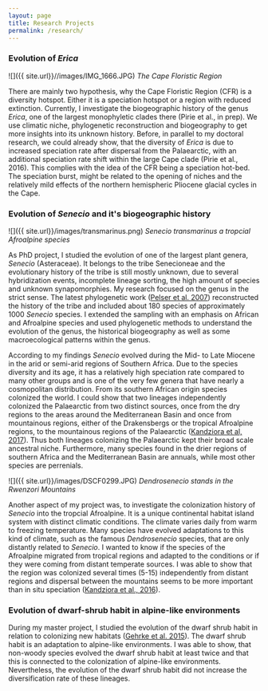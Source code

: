 ```yaml
---
layout: page
title: Research Projects
permalink: /research/
---
```


### Evolution of *Erica*

![]({{ site.url}}//images/IMG_1666.JPG)
*The Cape Floristic Region*

There are mainly two hypothesis, why the Cape Floristic Region (CFR) is a diversity hotspot. Either it is a speciation hotspot or a region with reduced extinction.  Currently, I investigate the biogeographic history of the genus *Erica*, one of the largest monophyletic clades there (Pirie et al., in prep). We use climatic niche, phylogenetic reconstruction and biogeography to get more insights into its unknown history. Before, in parallel to my doctoral research, we could already show, that the diversity of *Erica* is due to increased speciation rate after dispersal from the Palaearctic, with an additional speciation rate shift within the large Cape clade (Pirie et al., 2016). This complies with the idea of the CFR being a speciation hot-bed. The speciation burst, might be related to the opening of niches and the relatively mild effects of the northern hemispheric Pliocene glacial cycles in the Cape. 

### Evolution of *Senecio* and it's biogeographic history


![]({{ site.url}}/images/transmarinus.png)
*Senecio transmarinus a tropcial Afroalpine species*

As PhD project, I studied the evolution of one of the largest plant genera, *Senecio* (Asteraceae). It belongs to the tribe Senecioneae and the evolutionary history of the tribe is still mostly unknown, due to several hybridization events, incomplete lineage sorting, the high amount of species and unknown synapomorphies. My research focused on the genus in the strict sense. The latest phylogenetic work ([Pelser et al. 2007](https://www.jstor.org/stable/25065905?seq=1#page_scan_tab_contents)) reconstructed the history of the tribe and included about 180 species of approximately 1000 *Senecio* species. I extended the sampling with an emphasis on African and Afroalpine species and used phylogenetic methods to understand the evolution of the genus, the historical biogeography as well as some macroecological patterns within the genus.

According to my findings *Senecio* evolved during the Mid- to Late Miocene in the arid or semi-arid regions of Southern Africa. Due to the species diversity and its age, it has a relatively high speciation rate compared to many other groups and is one of the very few genera that have nearly a cosmopolitan distribution. 
From its southern African origin species colonized the world. I could show that two lineages independently colonized the Palaearctic from two distinct sources, once from the dry regions to the areas around the Mediterranean Basin and once from mountainous regions, either of the Drakensbergs or the tropical Afroalpine regions, to the mountainous regions of the Palaearctic ([Kandziora et al, 2017](http://onlinelibrary.wiley.com/doi/10.1111/jbi.12837/abstract)). Thus both lineages colonizing the Palaearctic kept their broad scale ancestral niche. Furthermore, many species found in the drier regions of southern Africa and the Mediterranean Basin are annuals, while most other species are perrenials.

![]({{ site.url}}/images/DSCF0299.JPG)
*Dendrosenecio stands in the Rwenzori Mountains*

Another aspect of my project was, to investigate the colonization history of *Senecio* into the tropcial Afroalpine. It is a unique continental habitat island system with distinct climatic conditions. The climate varies daily from warm to freezing temperature. Many species have evolved adaptations to this kind of climate, such as the famous *Dendrosenecio* species, that are only distantly related to *Senecio*. I wanted to know if the species of the Afroalpine migrated from tropical regions and adapted to the conditions or if they were coming from distant temperate sources. I was able to show that the region was colonized several times (5-15) independently from distant regions and dispersal between the mountains seems to be more important than in situ speciation ([Kandziora et al., 2016](http://onlinelibrary.wiley.com/doi/10.3732/ajb.1600210/full)). 

### Evolution of dwarf-shrub habit in alpine-like environments

During my master project, I studied the evolution of the dwarf shrub habit in relation to colonizing new habitats ([Gehrke et al. 2015](https://academic.oup.com/aob/article/117/1/121/2195968)). The dwarf shrub habit is an adaptation to alpine-like environments. I was able to show, that non-woody species evolved the dwarf shrub habit at least twice and that this is connected to the colonization of alpine-like environments. Nevertheless, the evolution of the dwarf shrub habit did not increase the diversification rate of these lineages. 
